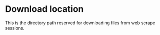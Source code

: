 # Download location

This is the directory path reserved for downloading files from web scrape sessions.
